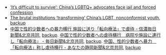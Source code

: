 - [‘It’s difficult to survive’: China’s LGBTQ+ advocates​ face jail and forced confession](http://archive.today/2024.01.16-185315/https://www.theguardian.com/global-development/2024/jan/15/its-difficult-to-survive-chinas-lgbtq-advocates-face-jail-and-forced-confession)
- [The brutal institutions ‘transforming’ China’s LGBT, nonconformist youth](https://web.archive.org/web/20240130162335/https://www.scmp.com/magazines/post-magazine/long-reads/article/3110642/brutal-institutions-transforming-chinas-lgbt?campaign=3110642&module=perpetual_scroll_0&pgtype=article), [backup](http://archive.today/2020.11.22-065524/https://www.scmp.com/magazines/post-magazine/long-reads/article/3110642/brutal-institutions-transforming-chinas-lgbt)
- [中国で性的少数者への暴力横行 施設に送り「転向療法」で虐待 - 信濃毎日新聞&北京共同](http://archive.today/2024.02.14-175206/https://www.shinmai.co.jp/news/article/CNTS2024021100320), [backup](https://web.archive.org/web/20240214175237/https://www.shinmai.co.jp/news/article/CNTS2024021100320). [中国で性的少数者への虐待横行　病院や施設に連行し「転向療法」 - 毎日新聞&北京共同](http://archive.today/2024.02.14-175208/https://mainichi.jp/articles/20240211/k00/00m/030/156000c), [backup](https://web.archive.org/web/20240214175311/https://mainichi.jp/articles/20240211/k00/00m/030/156000c). [中国、性的少数者へ暴力　「転向療法」称し虐待横行 - あなたの静岡新聞&北京共同](http://archive.today/2024.02.14-180539/https://www.at-s.com/news/article/national/1411602.html), [backup](https://web.archive.org/web/20240214180703/https://www.at-s.com/news/article/national/1411602.html)
